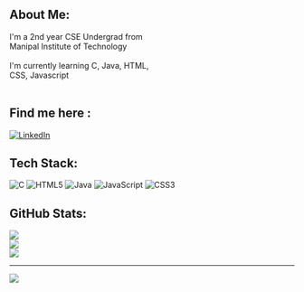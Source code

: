 ## About Me:
I'm a 2nd year CSE Undergrad from<br>Manipal Institute of Technology<br><br>I'm currently learning C, Java, HTML,<br>CSS, Javascript<br><br>


## Find me here :
[![LinkedIn](https://img.shields.io/badge/LinkedIn-%230077B5.svg?logo=linkedin&logoColor=white)](https://linkedin.com/in/viswatarakalamsetty) 

## Tech Stack:
![C](https://img.shields.io/badge/c-%2300599C.svg?style=flat&logo=c&logoColor=white) ![HTML5](https://img.shields.io/badge/html5-%23E34F26.svg?style=flat&logo=html5&logoColor=white) ![Java](https://img.shields.io/badge/java-%23ED8B00.svg?style=flat&logo=java&logoColor=white) ![JavaScript](https://img.shields.io/badge/javascript-%23323330.svg?style=flat&logo=javascript&logoColor=%23F7DF1E) ![CSS3](https://img.shields.io/badge/css3-%231572B6.svg?style=flat&logo=css3&logoColor=white)
## GitHub Stats:
![](https://github-readme-stats.vercel.app/api?username=viswatara&theme=react&hide_border=true&include_all_commits=true&count_private=true)<br/>
![](https://github-readme-streak-stats.herokuapp.com/?user=viswatara&theme=react&hide_border=true)<br/>
![](https://github-readme-stats.vercel.app/api/top-langs/?username=viswatara&theme=react&hide_border=true&include_all_commits=true&count_private=true&layout=compact)

---
[![](https://visitcount.itsvg.in/api?id=viswatara&icon=9&color=10)](https://visitcount.itsvg.in)


